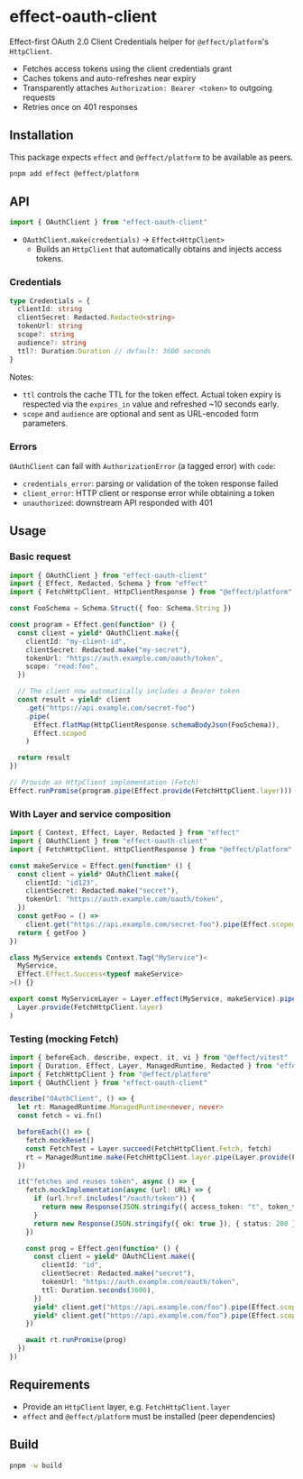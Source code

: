 # effect-oauth-client

Effect-first OAuth 2.0 Client Credentials helper for `@effect/platform`'s `HttpClient`.

- Fetches access tokens using the client credentials grant
- Caches tokens and auto-refreshes near expiry
- Transparently attaches `Authorization: Bearer <token>` to outgoing requests
- Retries once on 401 responses

## Installation

This package expects `effect` and `@effect/platform` to be available as peers.

```bash
pnpm add effect @effect/platform
```

## API

```ts
import { OAuthClient } from "effect-oauth-client"
```

- `OAuthClient.make(credentials)` → `Effect<HttpClient>`
  - Builds an `HttpClient` that automatically obtains and injects access tokens.

### Credentials

```ts
type Credentials = {
  clientId: string
  clientSecret: Redacted.Redacted<string>
  tokenUrl: string
  scope?: string
  audience?: string
  ttl?: Duration.Duration // default: 3600 seconds
}
```

Notes:

- `ttl` controls the cache TTL for the token effect. Actual token expiry is respected via the `expires_in` value and refreshed ~10 seconds early.
- `scope` and `audience` are optional and sent as URL-encoded form parameters.

### Errors

`OAuthClient` can fail with `AuthorizationError` (a tagged error) with `code`:

- `credentials_error`: parsing or validation of the token response failed
- `client_error`: HTTP client or response error while obtaining a token
- `unauthorized`: downstream API responded with 401

## Usage

### Basic request

```ts
import { OAuthClient } from "effect-oauth-client"
import { Effect, Redacted, Schema } from "effect"
import { FetchHttpClient, HttpClientResponse } from "@effect/platform"

const FooSchema = Schema.Struct({ foo: Schema.String })

const program = Effect.gen(function* () {
  const client = yield* OAuthClient.make({
    clientId: "my-client-id",
    clientSecret: Redacted.make("my-secret"),
    tokenUrl: "https://auth.example.com/oauth/token",
    scope: "read:foo",
  })

  // The client now automatically includes a Bearer token
  const result = yield* client
    .get("https://api.example.com/secret-foo")
    .pipe(
      Effect.flatMap(HttpClientResponse.schemaBodyJson(FooSchema)),
      Effect.scoped
    )

  return result
})

// Provide an HttpClient implementation (Fetch)
Effect.runPromise(program.pipe(Effect.provide(FetchHttpClient.layer)))
```

### With Layer and service composition

```ts
import { Context, Effect, Layer, Redacted } from "effect"
import { OAuthClient } from "effect-oauth-client"
import { FetchHttpClient, HttpClientResponse } from "@effect/platform"

const makeService = Effect.gen(function* () {
  const client = yield* OAuthClient.make({
    clientId: "id123",
    clientSecret: Redacted.make("secret"),
    tokenUrl: "https://auth.example.com/oauth/token",
  })
  const getFoo = () =>
    client.get("https://api.example.com/secret-foo").pipe(Effect.scoped)
  return { getFoo }
})

class MyService extends Context.Tag("MyService")<
  MyService,
  Effect.Effect.Success<typeof makeService>
>() {}

export const MyServiceLayer = Layer.effect(MyService, makeService).pipe(
  Layer.provide(FetchHttpClient.layer)
)
```

### Testing (mocking Fetch)

```ts
import { beforeEach, describe, expect, it, vi } from "@effect/vitest"
import { Duration, Effect, Layer, ManagedRuntime, Redacted } from "effect"
import { FetchHttpClient } from "@effect/platform"
import { OAuthClient } from "effect-oauth-client"

describe("OAuthClient", () => {
  let rt: ManagedRuntime.ManagedRuntime<never, never>
  const fetch = vi.fn()

  beforeEach(() => {
    fetch.mockReset()
    const FetchTest = Layer.succeed(FetchHttpClient.Fetch, fetch)
    rt = ManagedRuntime.make(FetchHttpClient.layer.pipe(Layer.provide(FetchTest)))
  })

  it("fetches and reuses token", async () => {
    fetch.mockImplementation(async (url: URL) => {
      if (url.href.includes("/oauth/token")) {
        return new Response(JSON.stringify({ access_token: "t", token_type: "Bearer", expires_in: 3600 }), { status: 200 })
      }
      return new Response(JSON.stringify({ ok: true }), { status: 200 })
    })

    const prog = Effect.gen(function* () {
      const client = yield* OAuthClient.make({
        clientId: "id",
        clientSecret: Redacted.make("secret"),
        tokenUrl: "https://auth.example.com/oauth/token",
        ttl: Duration.seconds(3600),
      })
      yield* client.get("https://api.example.com/foo").pipe(Effect.scoped)
      yield* client.get("https://api.example.com/foo").pipe(Effect.scoped)
    })

    await rt.runPromise(prog)
  })
})
```

## Requirements

- Provide an `HttpClient` layer, e.g. `FetchHttpClient.layer`
- `effect` and `@effect/platform` must be installed (peer dependencies)

## Build

```bash
pnpm -w build
```
